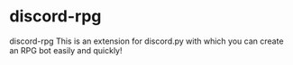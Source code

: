 # discord-rpg
discord-rpg This is an extension for discord.py with which you can create an RPG bot easily and quickly!
